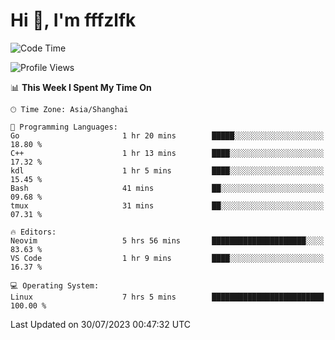# Hi 👋, I'm fffzlfk

<!--START_SECTION:waka-->
![Code Time](http://img.shields.io/badge/Code%20Time-337%20hrs%2015%20mins-blue)

![Profile Views](http://img.shields.io/badge/Profile%20Views-0-blue)

📊 **This Week I Spent My Time On** 

```text
🕑︎ Time Zone: Asia/Shanghai

💬 Programming Languages: 
Go                       1 hr 20 mins        █████░░░░░░░░░░░░░░░░░░░░   18.80 % 
C++                      1 hr 13 mins        ████░░░░░░░░░░░░░░░░░░░░░   17.32 % 
kdl                      1 hr 5 mins         ████░░░░░░░░░░░░░░░░░░░░░   15.45 % 
Bash                     41 mins             ██░░░░░░░░░░░░░░░░░░░░░░░   09.68 % 
tmux                     31 mins             ██░░░░░░░░░░░░░░░░░░░░░░░   07.31 % 

🔥 Editors: 
Neovim                   5 hrs 56 mins       █████████████████████░░░░   83.63 % 
VS Code                  1 hr 9 mins         ████░░░░░░░░░░░░░░░░░░░░░   16.37 % 

💻 Operating System: 
Linux                    7 hrs 5 mins        █████████████████████████   100.00 % 
```


 Last Updated on 30/07/2023 00:47:32 UTC
<!--END_SECTION:waka-->

